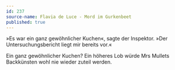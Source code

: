 ```yaml
---
id: 237
source-name: Flavia de Luce - Mord im Gurkenbeet
published: true
---
```

»Es war ein ganz gewöhnlicher Kuchen«, sagte der Inspektor. »Der Untersuchungsbericht liegt mir bereits vor.«

Ein ganz gewöhnlicher Kuchen? Ein höheres Lob würde Mrs Mullets Backkünsten wohl nie wieder zuteil werden.
